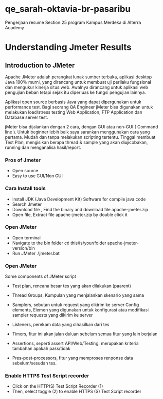 # qe_sarah-oktavia-br-pasaribu

Pengerjaan resume Section 25 program Kampus Merdeka di Alterra Academy

# Understanding Jmeter Results


## Introduction to JMeter

Apache JMeter adalah perangkat lunak sumber terbuka, aplikasi desktop Java 100% murni, yang dirancang untuk membuat uji perilaku fungsional dan mengukur kinerja situs web. Awalnya dirancang untuk aplikasi web pengujian beban tetapi sejak itu diperluas ke fungsi pengujian lainnya.


Aplikasi open source berbasis Java yang dapat dipergunakan untuk performance test. Bagi seorang QA Engineer jMeter bisa digunakan untuk melakukan load/stress testing Web Application, FTP Application dan Database server test.

jMeter bisa dijalankan dengan 2 cara, dengan GUI atau non-GUI ( Command line ). Untuk beginner lebih baik saya sarankan menggunakan cara yang pertama. Mudah dan tanpa melakukan scripting tertentu. Tinggal membuat Test Plan, mengisikan berapa thread & sample yang akan diujicobakan, running dan menganalisa hasil/report.

### Pros of Jmeter

- Open source
- Easy to use GUI/Non GUI

### Cara Install tools

- Install JDK (Java Development KIt) Software for compile java code
- Search Jmeter
- Download file , Find the binary and download file apache-jmeter.zip
- Open file, Extract file apache-jmeter.zip by double click it

### Open JMeter

- Open terminal
- Navigate to the bin folder cd this/is/your/folder apache-jmeter-version/bin
- Run JMeter .\jmeter.bat


### Open JMeter

Some components of JMeter script

- Test plan, rencana besar tes yang akan dilakukan (paarent)

- Thread Groups, Kumpulan yang menjalankan skenario yang sama

- Samplers, sebutan untuk request yang dikirim ke server
Config elements, Elemen yang digunakan untuk konfigurasi atau modifikasi sampler requests yang dikirim ke server

- Listeners, perekam data yang dihasilkan dari tes

- Timers, fitur ini akan jalan duluan sebelum semua fitur yang lain berjalan

- Assertions, seperti assert API/Web/Testing, merupakan kriteria tambahan apakah pass/tidak

- Pres-post-processors, fitur yang memproses renponse data sebelum/sesudah tes.


### Enable HTTPS Test Script recorder
- Click on the HTTP(S) Test Script Recorder (1)
- Then, select toggle (2) to enable HTTPS (S) Test Script recorder

